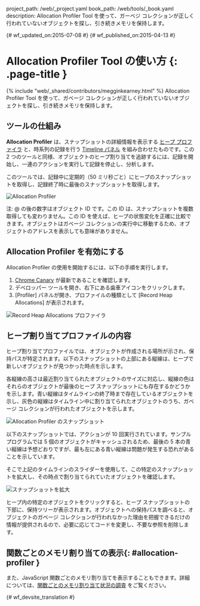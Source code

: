 project_path: /web/_project.yaml
book_path: /web/tools/_book.yaml
description: Allocation Profiler Tool を使って、ガーベジ コレクションが正しく行われていないオブジェクトを探し、引き続きメモリを保持します。

{# wf_updated_on:2015-07-08 #}
{# wf_published_on:2015-04-13 #}

# Allocation Profiler Tool の使い方 {: .page-title }

{% include "web/_shared/contributors/megginkearney.html" %}
Allocation Profiler Tool を使って、ガベージ コレクションが正しく行われていないオブジェクトを探し、引き続きメモリを保持します。


## ツールの仕組み

**Allocation Profiler** は、スナップショットの詳細情報を表示する [ヒープ プロファイラ](/web/tools/chrome-devtools/profile/memory-problems/heap-snapshots)
と、時系列の記録を行う [Timeline パネル](/web/tools/chrome-devtools/profile/evaluate-performance/timeline-tool)
を組み合わせたものです。この 2 つのツールと同様、オブジェクトのヒープ割り当てを追跡するには、記録を開始し、一連のアクションを実行して記録を停止し、分析します。




このツールでは、記録中に定期的（50 ミリ秒ごと）にヒープのスナップショットを取得し、記録終了時に最後のスナップショットを取得します。

![Allocation Profiler](imgs/object-tracker.png)

注: @ の後の数字はオブジェクト ID です。この ID は、スナップショットを複数取得しても変わりません。この ID を使えば、ヒープの状態変化を正確に比較できます。オブジェクトはガベージ コレクションの実行中に移動するため、オブジェクトのアドレスを表示しても意味がありません。

## Allocation Profiler を有効にする

Allocation Profiler の使用を開始するには、以下の手順を実行します。

1. [Chrome Canary](https://www.google.com/intl/en/chrome/browser/canary.html) が最新であることを確認します。
2. デベロッパー ツールを開き、右下にある歯車アイコンをクリックします。
3. [Profiler] パネルが開き、プロファイルの種類として [Record Heap Allocations] が表示されます。

![Record Heap Allocations プロファイラ](imgs/record-heap.png)

## ヒープ割り当てプロファイルの内容

ヒープ割り当てプロファイルでは、オブジェクトが作成される場所が示され、保持パスが特定されます。以下のスナップショットの上部にある縦線は、ヒープで新しいオブジェクトが見つかった時点を示します。


各縦線の高さは最近割り当てられたオブジェクトのサイズに対応し、縦線の色はそれらのオブジェクトが最後のヒープ スナップショットにも存在するかどうかを示します。青い縦線はタイムラインの終了時まで存在しているオブジェクトを示し、灰色の縦線はタイムライン中に割り当てられたオブジェクトのうち、ガベージ コレクションが行われたオブジェクトを示します。





![Allocation Profiler のスナップショット](imgs/collected.png)

以下のスナップショットでは、アクションが 10 回実行されています。サンプル プログラムでは 5 個のオブジェクトがキャッシュされるため、最後の 5 本の青い縦線は予想どおりですが、最も左にある青い縦線は問題が発生する恐れがあることを示しています。



そこで上記のタイムラインのスライダーを使用して、この特定のスナップショットを拡大し、その時点で割り当てられていたオブジェクトを確認します。


![スナップショットを拡大](imgs/sliders.png)

ヒープ内の特定のオブジェクトをクリックすると、ヒープ スナップショットの下部に、保持ツリーが表示されます。オブジェクトへの保持パスを調べると、オブジェクトのガベージ コレクションが行われなかった理由を把握できるだけの情報が提供されるので、必要に応じてコードを変更し、不要な参照を削除します。

## 関数ごとのメモリ割り当ての表示{: #allocation-profiler }

また、JavaScript 関数ごとのメモリ割り当てを表示することもできます。詳細については、[関数ごとのメモリ割り当て状況の調査](index#allocation-profile) をご覧ください。




{# wf_devsite_translation #}
